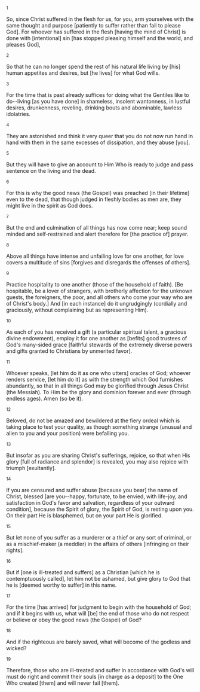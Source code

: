 <sup>1</sup> 

So, since Christ suffered in the flesh for us, for you, arm yourselves with the same thought and purpose [patiently to suffer rather than fail to please God]. For whoever has suffered in the flesh [having the mind of Christ] is done with [intentional] sin [has stopped pleasing himself and the world, and pleases God], 

<sup>2</sup> 

So that he can no longer spend the rest of his natural life living by [his] human appetites and desires, but [he lives] for what God wills. 

<sup>3</sup> 

For the time that is past already suffices for doing what the Gentiles like to do--living [as you have done] in shameless, insolent wantonness, in lustful desires, drunkenness, reveling, drinking bouts and abominable, lawless idolatries. 

<sup>4</sup> 

They are astonished and think it very queer that you do not now run hand in hand with them in the same excesses of dissipation, and they abuse [you]. 

<sup>5</sup> 

But they will have to give an account to Him Who is ready to judge and pass sentence on the living and the dead. 

<sup>6</sup> 

For this is why the good news (the Gospel) was preached [in their lifetime] even to the dead, that though judged in fleshly bodies as men are, they might live in the spirit as God does. 

<sup>7</sup> 

But the end and culmination of all things has now come near; keep sound minded and self-restrained and alert therefore for [the practice of] prayer. 

<sup>8</sup> 

Above all things have intense and unfailing love for one another, for love covers a multitude of sins [forgives and disregards the offenses of others]. 

<sup>9</sup> 

Practice hospitality to one another (those of the household of faith). [Be hospitable, be a lover of strangers, with brotherly affection for the unknown guests, the foreigners, the poor, and all others who come your way who are of Christ's body.] And [in each instance] do it ungrudgingly (cordially and graciously, without complaining but as representing Him). 

<sup>10</sup> 

As each of you has received a gift (a particular spiritual talent, a gracious divine endowment), employ it for one another as [befits] good trustees of God's many-sided grace [faithful stewards of the extremely diverse powers and gifts granted to Christians by unmerited favor]. 

<sup>11</sup> 

Whoever speaks, [let him do it as one who utters] oracles of God; whoever renders service, [let him do it] as with the strength which God furnishes abundantly, so that in all things God may be glorified through Jesus Christ (the Messiah). To Him be the glory and dominion forever and ever (through endless ages). Amen (so be it). 

<sup>12</sup> 

Beloved, do not be amazed and bewildered at the fiery ordeal which is taking place to test your quality, as though something strange (unusual and alien to you and your position) were befalling you. 

<sup>13</sup> 

But insofar as you are sharing Christ's sufferings, rejoice, so that when His glory [full of radiance and splendor] is revealed, you may also rejoice with triumph [exultantly]. 

<sup>14</sup> 

If you are censured and suffer abuse [because you bear] the name of Christ, blessed [are you--happy, fortunate, to be envied, with life-joy, and satisfaction in God's favor and salvation, regardless of your outward condition], because the Spirit of glory, the Spirit of God, is resting upon you. On their part He is blasphemed, but on your part He is glorified. 

<sup>15</sup> 

But let none of you suffer as a murderer or a thief or any sort of criminal, or as a mischief-maker (a meddler) in the affairs of others [infringing on their rights]. 

<sup>16</sup> 

But if [one is ill-treated and suffers] as a Christian [which he is contemptuously called], let him not be ashamed, but give glory to God that he is [deemed worthy to suffer] in this name. 

<sup>17</sup> 

For the time [has arrived] for judgment to begin with the household of God; and if it begins with us, what will [be] the end of those who do not respect or believe or obey the good news (the Gospel) of God? 

<sup>18</sup> 

And if the righteous are barely saved, what will become of the godless and wicked? 

<sup>19</sup> 

Therefore, those who are ill-treated and suffer in accordance with God's will must do right and commit their souls [in charge as a deposit] to the One Who created [them] and will never fail [them].